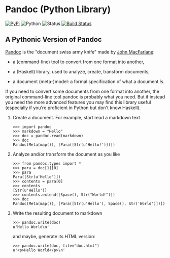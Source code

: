 
Pandoc (Python Library)
================================================================================

[![PyPi](https://img.shields.io/pypi/v/pandoc.svg)](https://pypi.python.org/pypi/pandoc)
![Python](https://img.shields.io/pypi/pyversions/pandoc.svg)
![Status](https://img.shields.io/pypi/status/pandoc.svg)
 [![Build Status](https://travis-ci.org/boisgera/pandoc.svg?branch=master)](https://travis-ci.org/boisgera/pandoc)

A Pythonic Version of Pandoc
--------------------------------------------------------------------------------

[Pandoc] is the "document swiss army knife" made by [John MacFarlane]:

  - a (command-line) tool to convert from one format into another,

  - a (Haskell) library, used to analyze, create, transform documents,

  - a document (meta-)model: a formal specification of what a document *is*.

If you need to convert some documents from one format into another, 
the original command-line tool pandoc is probably what you need.
But if instead you need the more advanced features you may find this 
library useful (especially if you're proficient in Python but don't 
know Haskell).

[Pandoc]: http://pandoc.org/
[John MacFarlane]: http://johnmacfarlane.net/
[Haskell]: https://www.haskell.org/
[Python]: https://www.python.org/

 1. Create a document. For example, start read a markdown text

        >>> import pandoc
        >>> markdown = "Hello"
        >>> doc = pandoc.read(markdown)
        >>> doc
        Pandoc(Meta(map()), [Para([Str(u'Hello!')])])

 2. Analyze and/or transform the document as you like

        >>> from pandoc.types import *
        >>> para = doc[1][0]
        >>> para
        Para([Str(u'Hello')])
        >>> contents = para[0]
        >>> contents
        [Str(u'Hello')]
        >>> contents.extend([Space(), Str("World!")])
        >>> doc
        Pandoc(Meta(map()), [Para([Str(u'Hello'), Space(), Str('World')])])

 3. Write the resulting document to markdown

        >>> pandoc.write(doc)
        u'Hello World\n'

    and maybe, generate its HTML version:

        >>> pandoc.write(doc, file="doc.html")
        u'<p>Hello World</p>\n'


